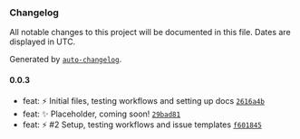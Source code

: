 ### Changelog

All notable changes to this project will be documented in this file. Dates are displayed in UTC.

Generated by [`auto-changelog`](https://github.com/CookPete/auto-changelog).

#### 0.0.3

- feat: :zap: Initial files, testing workflows and setting up docs [`2616a4b`](https://github.com/OreOreki/interactions.ts/commit/2616a4bffa8178b365ffdff48868b65346194a1b)
- feat: :sparkles: Placeholder, coming soon! [`29bad81`](https://github.com/OreOreki/interactions.ts/commit/29bad814d6060bb8d408a2d6486689692aea9f69)
- feat: :zap: #2 Setup, testing workflows and issue templates [`f601845`](https://github.com/OreOreki/interactions.ts/commit/f601845419de63ba5dbbce495fd27ffefa2ce756)
